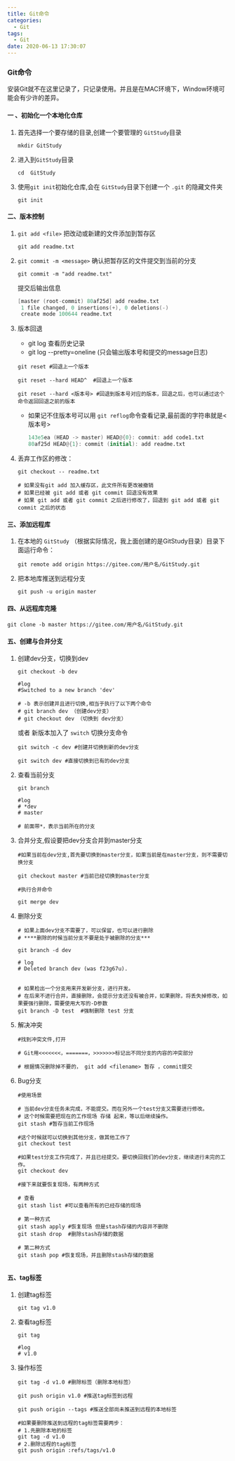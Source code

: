 ```yaml
---
title: Git命令
categories:
  - Git
tags:
  - Git
date: 2020-06-13 17:30:07
---
```




### Git命令

安装Git就不在这里记录了，只记录使用。并且是在MAC环境下，Window环境可能会有少许的差异。

#### 一 、初始化一个本地化仓库

1. 首先选择一个要存储的目录,创建一个要管理的 `GitStudy`目录

   ```shell
   mkdir GitStudy
   ```

2. 进入到`GitStudy`目录

   ```shell
   cd  GitStudy
   ```

3. 使用`git init`初始化仓库,会在 `GitStudy`目录下创建一个 `.git` 的隐藏文件夹

   ```shell
   git init
   ```

   

#### 二、版本控制

1. `git add <file>` 把改动或新建的文件添加到暂存区

   ```shell
   git add readme.txt
   ```

2. `git commit -m <message>` 确认把暂存区的文件提交到当前的分支

   ```shell
   git commit -m "add readme.txt"
   ```

   提交后输出信息

   ```verilog
   [master (root-commit) 80af25d] add readme.txt
    1 file changed, 0 insertions(+), 0 deletions(-)
    create mode 100644 readme.txt
   ```

   

3. 版本回退

   - git log 查看历史记录
   - git log --pretty=oneline (只会输出版本号和提交的message日志)

   ```shell
   git reset #回退上一个版本
   
   git reset --hard HEAD^  #回退上一个版本
   
   git reset --hard <版本号> #回退到版本号对应的版本，回退之后，也可以通过这个命令返回回退之前的版本
   ```

   - 如果记不住版本号可以用 `git reflog`命令查看记录,最前面的字符串就是<版本号>

     ```verilog
     143e5ea (HEAD -> master) HEAD@{0}: commit: add code1.txt
     80af25d HEAD@{1}: commit (initial): add readme.txt
     ```

4. 丢弃工作区的修改：

   ```shell
   git checkout -- readme.txt
   
   # 如果没有git add 加入缓存区，此文件所有更改被撤销
   # 如果已经被 git add 或者 git commit 回退没有效果
   # 如果 git add 或者 git commit 之后进行修改了，回退到 git add 或者 git commit 之后的状态
   ```

   

####  三、添加远程库

1. 在本地的 `GitStudy`  （根据实际情况，我上面创建的是GitStudy目录）目录下面运行命令：

   ```shell
   git remote add origin https://gitee.com/用户名/GitStudy.git
   ```

2. 把本地库推送到远程分支

   ```shell
   git push -u origin master
   ```

   

#### 四、从远程库克隆

```shell
git clone -b master https://gitee.com/用户名/GitStudy.git
```



#### 五、创建与合并分支

1. 创建dev分支，切换到dev

   ```shell
   git checkout -b dev
   
   #log  
   #Switched to a new branch 'dev'
   
   # -b 表示创建并且进行切换,相当于执行了以下两个命令
   # git branch dev （创建dev分支）
   # git checkout dev （切换到 dev分支）
   ```

   或者 新版本加入了 `switch` 切换分支命令

   ```shell
   git switch -c dev #创建并切换到新的dev分支
   
   git switch dev #直接切换到已有的dev分支
   ```

   

2. 查看当前分支

   ```shell
   git branch
   
   #log
   # *dev
   # master
   
   # 前面带*，表示当前所在的分支
   ```

   

3. 合并分支,假设要把dev分支合并到master分支

   ```shell
   #如果当前在dev分支,首先要切换到master分支，如果当前是在master分支，则不需要切换分支
   
   git checkout master #当前已经切换到master分支
   
   #执行合并命令
   
   git merge dev
   
   ```

4. 删除分支

   ```shell
   # 如果上面dev分支不需要了，可以保留，也可以进行删除
   # ****删除的时候当前分支不要是处于被删除的分支***
   
   git branch -d dev
   
   # log
   # Deleted branch dev (was f23g67u).
   
   
   # 如果检出一个分支用来开发新分支，进行开发。
   # 在后来不进行合并，直接删除，会提示分支还没有被合并，如果删除，将丢失掉修改，如果要强行删除，需要使用大写的-D参数
   git branch -D test  #强制删除 test 分支
   
   ```

5. 解决冲突

   ```shell
   #找到冲突文件,打开
   
   # Git用<<<<<<<，=======，>>>>>>>标记出不同分支的内容的冲突部分
   
   # 根据情况删除掉不要的， git add <filename> 暂存 ，commit提交 
   ```

6. Bug分支

   ```shell
   #使用场景
   
   # 当前dev分支任务未完成，不能提交。而在另外一个test分支又需要进行修改。
   # 这个时候需要把现在的工作现场 存储 起来，等以后继续操作。
   git stash #暂存当前工作现场
   
   #这个时候就可以切换到其他分支，做其他工作了
   git checkout test
   
   #如果test分支工作完成了，并且已经提交。要切换回我们的dev分支，继续进行未完的工作。
   git checkout dev
   
   #接下来就要恢复现场，有两种方式
   
   # 查看
   git stash list #可以查看所有的已经存储的现场
   
   # 第一种方式
   git stash apply #恢复现场 但是stash存储的内容并不删除
   git stash drop  #删除stash存储的数据
   
   # 第二种方式
   git stash pop #恢复现场，并且删除stash存储的数据
   
   
   ```

   

#### 五、tag标签

1. 创建tag标签

   ```shell
   git tag v1.0
   ```

2. 查看tag标签

   ```shell
   git tag
   
   #log
   # v1.0
   ```

3. 操作标签

   ```shell
   git tag -d v1.0 #删除标签（删除本地标签）
   
   git push origin v1.0 #推送tag标签到远程
   
   git push origin --tags #推送全部尚未推送到远程的本地标签
   
   #如果要删除推送到远程的tag标签需要两步：
   # 1.先删除本地的标签
   git tag -d v1.0
   # 2.删除远程的tag标签
   git push origin :refs/tags/v1.0
   ```

   

